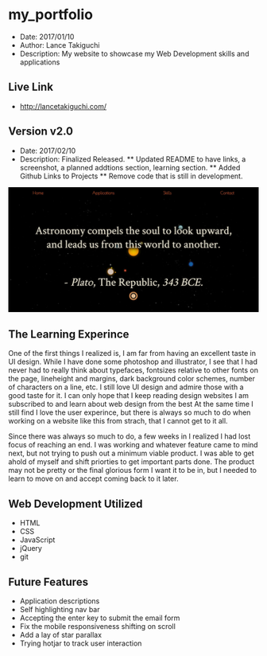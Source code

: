 # my_portfolio
* Date: 2017/01/10
* Author: Lance Takiguchi
* Description: My website to showcase my Web Development skills and applications
## Live Link
* http://lancetakiguchi.com/

## Version v2.0
* Date: 2017/02/10
* Description: Finalized Released. 
** Updated README to have links, a screenshot, a planned addtions section, learning section.
** Added Github Links to Projects
** Remove code that is still in development.

![alt tag](/assets/images/website_v2.0.jpg?raw=true "Lance Takiguchi Portfolio Website v2.0")

## The Learning Experince
One of the first things I realized is, I am far from having
an excellent taste in UI design. While I have done some photoshop
and illustrator, I see that I had never had to really think about
typefaces, fontsizes relative to other fonts on the page, 
lineheight and margins, dark background color schemes, number of
characters on a line, etc. I still love UI design and admire those
with a good taste for it. I can only hope that I keep reading design
websites I am subscribed to and learn about web design from the best
At the same time I still find I love the user experince, but there
is always so much to do when working on a website like this from 
strach, that I cannot get to it all.

Since there was always so much to do, a few weeks in I realized 
I had lost focus of reaching an end. I was working and whatever
feature came to mind next, but not trying to push out a minimum 
viable product. I was able to get ahold of myself and shift 
priorties to get important parts done. The product may not be
pretty or the final glorious form I want it to be in, but I needed
to learn to move on and accept coming back to it later. 

## Web Development Utilized 
* HTML
* CSS
* JavaScript
* jQuery
* git

## Future Features
* Application descriptions
* Self highlighting nav bar
* Accepting the enter key to submit the email form
* Fix the mobile responsiveness shifting on scroll
* Add a lay of star parallax
* Trying hotjar to track user interaction